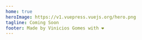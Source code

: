 ```yaml
---
home: true
heroImage: https://v1.vuepress.vuejs.org/hero.png
tagline: Coming Soon
footer: Made by Vinicios Gomes with ❤️
---
```

